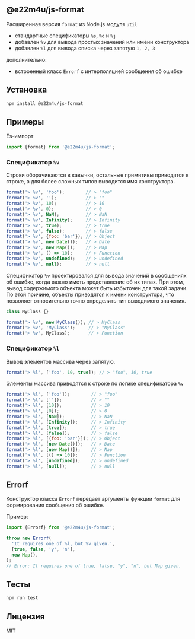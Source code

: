 ## @e22m4u/js-format

Расширенная версия `format` из Node.js модуля `util`

- стандартные спецификаторы `%s`, `%d` и `%j`
- добавлен `%v` для вывода простых значений или имени конструктора
- добавлен `%l` для вывода списка через запятую `1, 2, 3`

дополнительно:
- встроенный класс `Errorf` с интерполяцией сообщения об ошибке

## Установка

```bash
npm install @e22m4u/js-format
```

## Примеры

Es-импорт

```js
import {format} from '@e22m4u/js-format';
```

### Спецификатор `%v`

Строки оборачиваются в кавычки, остальные примитивы приводятся
к строке, а для более сложных типов выводится имя конструктора.

```js
format('> %v', 'foo');        // > "foo"
format('> %v', '');           // > ""
format('> %v', 10);           // > 10
format('> %v', 0);            // > 0
format('> %v', NaN);          // > NaN
format('> %v', Infinity);     // > Infinity
format('> %v', true);         // > true
format('> %v', false);        // > false
format('> %v', {foo: 'bar'}); // > Object
format('> %v', new Date());   // > Date
format('> %v', new Map());    // > Map
format('> %v', () => 10);     // > Function
format('> %v', undefined);    // > undefined
format('> %v', null);         // > null
```

Спецификатор `%v` проектировался для вывода значений в сообщениях
об ошибке, когда важно иметь представление об их типах. При этом,
вывод содержимого объекта может быть избыточен для такой задачи.
По этой причине, объекты приводятся к имени конструктора, что
позволяет относительно точно определить тип выводимого значения.

```js
class MyClass {}

format('> %v', new MyClass()); // > MyClass
format('> %v', 'MyClass');     // > "MyClass"
format('> %v', MyClass);       // > Function
```

### Спецификатор `%l`

Вывод элементов массива через запятую.

```js
format('> %l', ['foo', 10, true]); // > "foo", 10, true
```

Элементы массива приводятся к строке по логике спецификатора `%v`

```js
format('> %l', ['foo']);        // > "foo"
format('> %l', ['']);           // > ""
format('> %l', [10]);           // > 10
format('> %l', [0]);            // > 0
format('> %l', [NaN]);          // > NaN
format('> %l', [Infinity]);     // > Infinity
format('> %l', [true]);         // > true
format('> %l', [false]);        // > false
format('> %l', [{foo: 'bar'}]); // > Object
format('> %l', [new Date()]);   // > Date
format('> %l', [new Map()]);    // > Map
format('> %l', [() => 10]);     // > Function
format('> %l', [undefined]);    // > undefined
format('> %l', [null]);         // > null
```

## Errorf

Конструктор класса `Errorf` передает аргументы функции `format`
для формирования сообщения об ошибке.

Пример:

```js
import {Errorf} from '@e22m4u/js-format';

throw new Errorf(
  'It requires one of %l, but %v given.',
  [true, false, 'y', 'n'],
  new Map(),
);
// Error: It requires one of true, false, "y", "n", but Map given.
```

## Тесты

```bash
npm run test
```

## Лицензия

MIT
